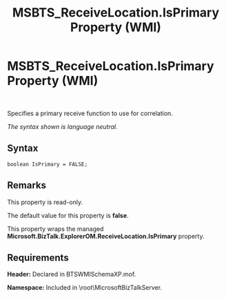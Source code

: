 ﻿---
title: MSBTS_ReceiveLocation.IsPrimary Property (WMI)
TOCTitle: MSBTS_ReceiveLocation.IsPrimary Property (WMI)
ms:assetid: 67a726b0-dcc9-43c7-89c6-acb234e526b2
ms:mtpsurl: https://msdn.microsoft.com/en-us/library/Aa560567(v=BTS.80)
ms:contentKeyID: 51528606
ms.date: 08/30/2017
mtps_version: v=BTS.80
---

# MSBTS\_ReceiveLocation.IsPrimary Property (WMI)

 

Specifies a primary receive function to use for correlation.

*The syntax shown is language neutral.*

## Syntax

``` 
boolean IsPrimary = FALSE;  
```

## Remarks

This property is read-only.

The default value for this property is **false**.

This property wraps the managed **Microsoft.BizTalk.ExplorerOM.ReceiveLocation.IsPrimary** property.

## Requirements

**Header:** Declared in BTSWMISchemaXP.mof.

**Namespace:** Included in \\root\\MicrosoftBizTalkServer.

